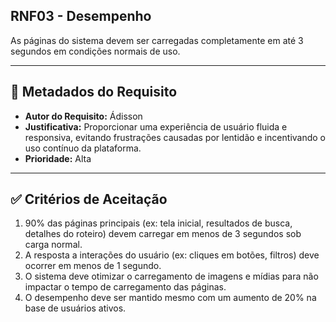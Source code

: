 ## RNF03 - Desempenho

As páginas do sistema devem ser carregadas completamente em até 3 segundos em condições normais de uso.

---

## 📄 Metadados do Requisito

- **Autor do Requisito:** Ádisson
- **Justificativa:** Proporcionar uma experiência de usuário fluida e responsiva, evitando frustrações causadas por lentidão e incentivando o uso contínuo da plataforma.
- **Prioridade:** Alta

---

## ✅ Critérios de Aceitação

1. 90% das páginas principais (ex: tela inicial, resultados de busca, detalhes do roteiro) devem carregar em menos de 3 segundos sob carga normal.
2. A resposta a interações do usuário (ex: cliques em botões, filtros) deve ocorrer em menos de 1 segundo.
3. O sistema deve otimizar o carregamento de imagens e mídias para não impactar o tempo de carregamento das páginas.
4. O desempenho deve ser mantido mesmo com um aumento de 20% na base de usuários ativos.
